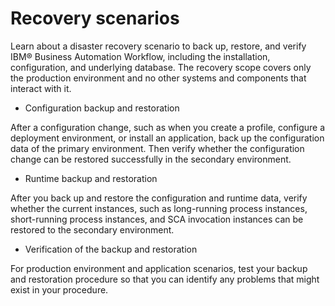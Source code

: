 # Recovery scenarios

Learn about a disaster recovery scenario to back up, restore, and verify IBM® Business Automation
Workflow, including the
installation, configuration, and underlying database. The recovery scope covers only the production
environment and no other systems and components that interact with it.

- Configuration backup and restoration

After a configuration change, such as when you create a profile, configure a deployment environment, or install an application, back up the configuration data of the primary environment. Then verify whether the configuration change can be restored successfully in the secondary environment.
- Runtime backup and restoration

After you back up and restore the configuration and runtime data, verify whether the current instances, such as long-running process instances, short-running process instances, and SCA invocation instances can be restored to the secondary environment.
- Verification of the backup and restoration

For production environment and application scenarios, test your backup and restoration procedure so that you can identify any problems that might exist in your procedure.